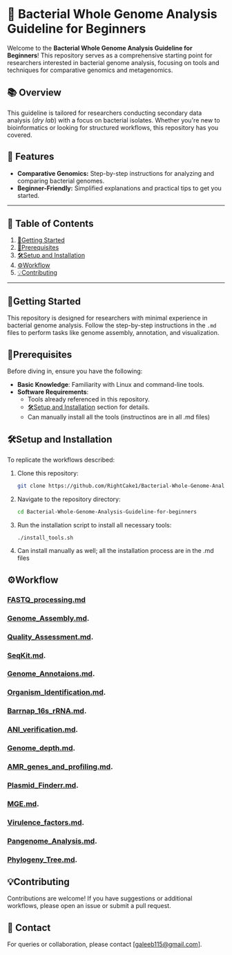 # 🧬 Bacterial Whole Genome Analysis Guideline for Beginners

Welcome to the **Bacterial Whole Genome Analysis Guideline for Beginners**! This repository serves as a comprehensive starting point for researchers interested in bacterial genome analysis, focusing on tools and techniques for comparative genomics and metagenomics.

## 📚 Overview
This guideline is tailored for researchers conducting secondary data analysis (*dry lab*) with a focus on bacterial isolates. Whether you're new to bioinformatics or looking for structured workflows, this repository has you covered.

## 🎯 Features
- **Comparative Genomics:** Step-by-step instructions for analyzing and comparing bacterial genomes.
- **Beginner-Friendly:** Simplified explanations and practical tips to get you started.

---

## 📖 Table of Contents
1. [🏃Getting Started](#getting-started)
2. [📜Prerequisites](#prerequisites)
3. [🛠️Setup and Installation](#setup-and-installation)
4. [⚙️Workflow](#workflow)
5. [💡Contributing](#contributing)

---

## 🏃Getting Started
This repository is designed for researchers with minimal experience in bacterial genome analysis. Follow the step-by-step instructions in the `.md` files to perform tasks like genome assembly, annotation, and visualization.

## 📜Prerequisites
Before diving in, ensure you have the following:
- **Basic Knowledge**: Familiarity with Linux and command-line tools.
- **Software Requirements**:
  - Tools already referenced in this repository.
  - [🛠️Setup and Installation](#setup-and-installation) section for details.
  - Can manually install all the tools (instructinos are in all .md files)

## 🛠️Setup and Installation
To replicate the workflows described:
1. Clone this repository:
   ```bash
   git clone https://github.com/RightCake1/Bacterial-Whole-Genome-Analysis-Guideline-for-beginners.git
   ```
2. Navigate to the repository directory:
   ```bash
   cd Bacterial-Whole-Genome-Analysis-Guideline-for-beginners
   ```
3. Run the installation script to install all necessary tools:
   ```bash
   ./install_tools.sh
   ```
4. Can install manually as well; all the installation process are in the .md files

## ⚙️Workflow

### [FASTQ_processing.md](FASTQ_to_FASTA/FASTQ_processing.md)

### [Genome_Assembly.md](FASTQ_to_FASTA/0Genome_Assembly.md).

### [Quality_Assessment.md](FASTQ_to_FASTA/Quality_Assessment.md).

### [SeqKit.md](FASTQ_to_FASTA/SeqKit.md).

### [Genome_Annotaions.md](Annotations/Genome_Annotaions.md).

### [Organism_Identification.md](Identification/Organism_Identification.md).

### [Barrnap_16s_rRNA.md](Identification/Barrnap_16s_rRNA.md).

### [ANI_verification.md](Identification/ANI_verification.md).

### [Genome_depth.md](Annotations/Genome_depth.md).

### [AMR_genes_and_profiling.md](AMR_Virulence/AMR_genes_and_profiling.md).

### [Plasmid_Finderr.md](Mobile_genetic_elements/Plasmid_Finderr.md).

### [MGE.md](Mobile_genetic_elements/MGE.md).

### [Virulence_factors.md](AMR_Virulence/Virulence_factors.md).

### [Pangenome_Analysis.md](Pangenome_Phylogenetics/Pangenome_Analysis.md).

### [Phylogeny_Tree.md](Pangenome_Phylogenetics/Phylogeny_Tree.md).

## 💡Contributing
Contributions are welcome! If you have suggestions or additional workflows, please open an issue or submit a pull request.

## 📩 Contact
For queries or collaboration, please contact [galeeb115@gmail.com].


